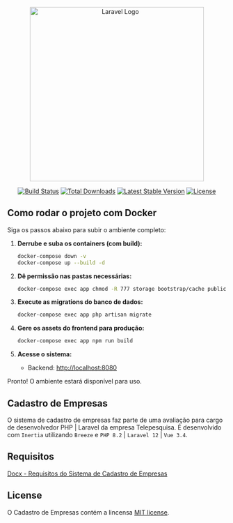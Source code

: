 <p align="center"><a href="https://laravel.com" target="_blank"><img src="https://raw.githubusercontent.com/laravel/art/master/logo-lockup/5%20SVG/2%20CMYK/1%20Full%20Color/laravel-logolockup-cmyk-red.svg" width="400" alt="Laravel Logo"></a></p>

<p align="center">
<a href="https://github.com/laravel/framework/actions"><img src="https://github.com/laravel/framework/workflows/tests/badge.svg" alt="Build Status"></a>
<a href="https://packagist.org/packages/laravel/framework"><img src="https://img.shields.io/packagist/dt/laravel/framework" alt="Total Downloads"></a>
<a href="https://packagist.org/packages/laravel/framework"><img src="https://img.shields.io/packagist/v/laravel/framework" alt="Latest Stable Version"></a>
<a href="https://packagist.org/packages/laravel/framework"><img src="https://img.shields.io/packagist/l/laravel/framework" alt="License"></a>
</p>

## Como rodar o projeto com Docker

Siga os passos abaixo para subir o ambiente completo:

1. **Derrube e suba os containers (com build):**
   ```sh
   docker-compose down -v
   docker-compose up --build -d
   ```

2. **Dê permissão nas pastas necessárias:**
   ```sh
   docker-compose exec app chmod -R 777 storage bootstrap/cache public
   ```

3. **Execute as migrations do banco de dados:**
   ```sh
   docker-compose exec app php artisan migrate
   ```

4. **Gere os assets do frontend para produção:**
   ```sh
   docker-compose exec app npm run build
   ```

5. **Acesse o sistema:**
   - Backend: [http://localhost:8080](http://localhost:8080)


Pronto! O ambiente estará disponível para uso.

## Cadastro de Empresas

O sistema de cadastro de empresas faz parte de uma avaliação para cargo de desenvolvedor PHP | Laravel da empresa Telepesquisa. É desenvolvido com `Inertia` utilizando `Breeze` e `PHP 8.2` | `Laravel 12` | `Vue 3.4`.

## Requisitos

[Docx - Requisitos do Sistema de Cadastro de Empresas](https://docs.google.com/document/d/1iIXaX1HaxUNxrEwDiDhiaw1SZK_MEw4ejbETtvlapa8/edit?usp=sharing)

## License

O Cadastro de Empresas contém a lincensa [MIT license](https://opensource.org/licenses/MIT).
